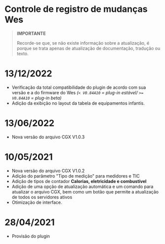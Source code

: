 # Controle de registro de mudanças Wes

>**IMPORTANTE**
>
>Recorde-se que, se não existe informação sobre a atualização, é porque se trata apenas de atualização de documentação, tradução ou texto.

# 13/12/2022

- Verificação da total compatibilidade do plugin de acordo com sua versão e a do firmware do Wes *(``< V0.84A10`` = plug-in estável/ ``>= V0.84A10`` = plug-in beta)*
- Adição da exibição no layout da tabela de equipamentos infantis.

# 13/06/2022

- Nova versão do arquivo CGX V1.0.3

# 10/05/2021

- Nova versão do arquivo CGX V1.0.2
- Adição do parâmetro "Tipo de medição" para medidores e TIC
- Adição de tipos de contador **Calorias, eletricidade e combustível**
- Adição de uma opção de atualização automática e um comando para atualizar o arquivo CGX, bem como um botão que permite a atualização de todos os servidores ativos
- Otimização de interface.

# 28/04/2021

- Provisão do plugin
